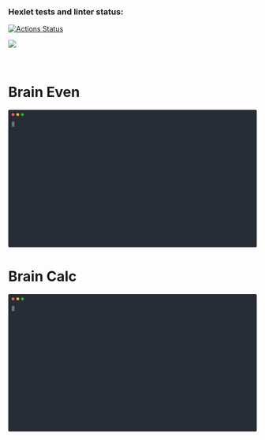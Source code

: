 ### Hexlet tests and linter status:
[![Actions Status](https://github.com/DeXXteR73/frontend-project-lvl1/workflows/hexlet-check/badge.svg)](https://github.com/DeXXteR73/frontend-project-lvl1/actions)

<a href="https://codeclimate.com/github/DeXXteR73/frontend-project-lvl1/maintainability"><img src="https://api.codeclimate.com/v1/badges/fe69c4f397b10062bece/maintainability" /></a>

<br><h1>Brain Even</h1>
<img src="svg/brain-even.svg"></img>
<br><h1>Brain Calc</h1>
<img src="svg/brain-calc.svg"></img>